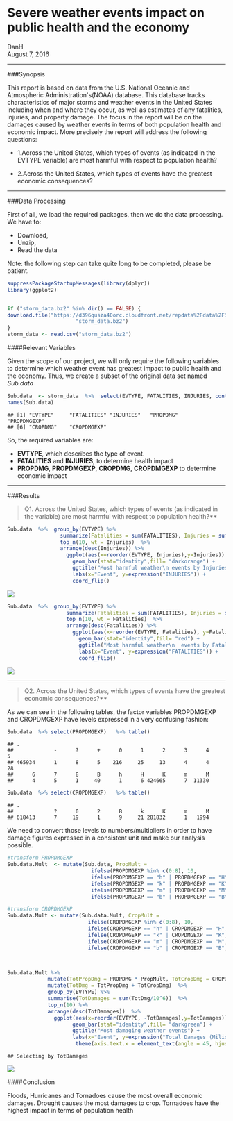 # Severe weather events impact on public health and the economy
DanH  
August 7, 2016  


---

###Synopsis

This report is based on data from the U.S. National Oceanic and Atmospheric Administration's(NOAA) database. 
This database tracks characteristics of major storms and weather events in the United States including when 
and where they occur, as well as estimates of any fatalities, injuries, and property damage. The focus in the 
report will be on the damages caused by weather events in terms of both population health and economic impact.
More precisely the report will address the following questions:

* 1.Across the United States, which types of events (as indicated in the EVTYPE variable) are most harmful 
with respect to population health?

* 2.Across the United States, which types of events have the greatest economic consequences?


---

###Data Processing

First of all, we load the required packages, then we do the data processing. We have to:

* Download,
* Unzip,
* Read the data 


Note: the following step can take quite long to be completed, please be patient.


```r
suppressPackageStartupMessages(library(dplyr))   
library(ggplot2)


if ("storm_data.bz2" %in% dir() == FALSE) {
download.file("https://d396qusza40orc.cloudfront.net/repdata%2Fdata%2FStormData.csv.bz2",destfile = 
                      "storm_data.bz2")
}
storm_data <- read.csv("storm_data.bz2")
```


####Relevant Variables

Given the scope of our project, we will only require the following variables to determine which weather event has greatest impact to public health and the economy. Thus, we create a subset of the original data set named _Sub.data_


```r
Sub.data  <- storm_data  %>%  select(EVTYPE, FATALITIES, INJURIES, contains("DMG"))
names(Sub.data)
```

```
## [1] "EVTYPE"     "FATALITIES" "INJURIES"   "PROPDMG"    "PROPDMGEXP"
## [6] "CROPDMG"    "CROPDMGEXP"
```


So, the required variables are:

* **EVTYPE**, which describes the type of event. 
* **FATALITIES** and **INJURIES**, to determine health impact
* **PROPDMG**, **PROPDMGEXP**, **CROPDMG**, **CROPDMGEXP**   to determine economic impact

---


###Results

>Q1. Across the United States, which types of events (as indicated in the variable) are most harmful with respect to population health?**



```r
Sub.data  %>%  group_by(EVTYPE) %>%
                 summarize(Fatalities = sum(FATALITIES), Injuries = sum(INJURIES)) %>%
                 top_n(10, wt = Injuries)  %>% 
                 arrange(desc(Injuries)) %>% 
                   ggplot(aes(x=reorder(EVTYPE, Injuries),y=Injuries)) +
                     geom_bar(stat="identity",fill= "darkorange") +
                     ggtitle("Most harmful weather\n events by Injuries") + 
                     labs(x="Event", y=expression("INJURIES")) +
                     coord_flip()
```

![](Assignment.TWO_files/figure-html/unnamed-chunk-3-1.png)<!-- -->

```r
Sub.data  %>%  group_by(EVTYPE) %>%
                   summarize(Fatalities = sum(FATALITIES), Injuries = sum(INJURIES)) %>%
                   top_n(10, wt = Fatalities)  %>% 
                   arrange(desc(Fatalities)) %>% 
                     ggplot(aes(x=reorder(EVTYPE, Fatalities), y=Fatalities)) +  
                       geom_bar(stat="identity",fill= "red") +
                       ggtitle("Most harmful weather\n  events by Fatalities") + 
                       labs(x="Event", y=expression("FATALITIES")) +
                       coord_flip()
```

![](Assignment.TWO_files/figure-html/unnamed-chunk-3-2.png)<!-- -->


---



>Q2. Across the United States, which types of events have the greatest economic consequences?**

As we can see in the following tables, the factor variables PROPDMGEXP and CROPDMGEXP have levels expressed in a very confusing fashion:


```r
Sub.data  %>% select(PROPDMGEXP)   %>% table()
```

```
## .
##             -      ?      +      0      1      2      3      4      5 
## 465934      1      8      5    216     25     13      4      4     28 
##      6      7      8      B      h      H      K      m      M 
##      4      5      1     40      1      6 424665      7  11330
```

```r
Sub.data  %>% select(CROPDMGEXP)   %>% table()
```

```
## .
##             ?      0      2      B      k      K      m      M 
## 618413      7     19      1      9     21 281832      1   1994
```

We need to convert those levels to numbers/multipliers in order to have damage figures expressed in a consistent unit and make our analysis possible.



```r
#transform PROPDMGEXP
Sub.data.Mult  <- mutate(Sub.data, PropMult = 
                           ifelse(PROPDMGEXP %in% c(0:8), 10,
                           ifelse(PROPDMGEXP == "h" | PROPDMGEXP == "H", 100,
                           ifelse(PROPDMGEXP == "k" | PROPDMGEXP == "K", 1000,
                           ifelse(PROPDMGEXP == "m" | PROPDMGEXP == "M", 1000000,
                           ifelse(PROPDMGEXP == "b" | PROPDMGEXP == "B", 1000000000, 0 ))))))

#transform CROPDMGEXP
Sub.data.Mult <- mutate(Sub.data.Mult, CropMult = 
                          ifelse(CROPDMGEXP %in% c(0:8), 10,
                          ifelse(CROPDMGEXP == "h" | CROPDMGEXP == "H", 100,
                          ifelse(CROPDMGEXP == "k" | CROPDMGEXP == "K", 1000,
                          ifelse(CROPDMGEXP == "m" | CROPDMGEXP == "M", 1000000,
                          ifelse(CROPDMGEXP == "b" | CROPDMGEXP == "B", 1000000000, 0 ))))))



Sub.data.Mult %>%
             mutate(TotPropDmg = PROPDMG * PropMult, TotCropDmg = CROPDMG * CropMult)  %>%  
             mutate(TotDmg = TotPropDmg + TotCropDmg)  %>%
             group_by(EVTYPE) %>%
             summarise(TotDamages = sum(TotDmg/10^6))  %>%
             top_n(10) %>%
             arrange(desc(TotDamages))  %>%
               ggplot(aes(x=reorder(EVTYPE, -TotDamages),y=TotDamages)) +
                     geom_bar(stat="identity",fill= "darkgreen") +
                     ggtitle("Most damaging weather events") + 
                     labs(x="Event", y=expression("Total Damages (Milions USD)")) +
                      theme(axis.text.x = element_text(angle = 45, hjust = 1))
```

```
## Selecting by TotDamages
```

![](Assignment.TWO_files/figure-html/unnamed-chunk-5-1.png)<!-- -->

####Conclusion
  
  Floods, Hurricanes and Tornadoes cause the most overall economic damages. Drought causes the most damages to crop. Tornadoes have the highest impact in terms of population health
